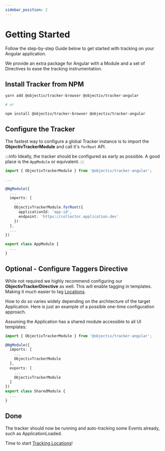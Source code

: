 ```yaml
---
sidebar_position: 2
---
```


# Getting Started

Follow the step-by-step Guide below to get started with tracking on your Angular application.

We provide an extra package for Angular with a Module and a set of Directives to ease the tracking instrumentation.

## Install Tracker from NPM

```bash
yarn add @objectiv/tracker-browser @objectiv/tracker-angular

# or 

npm install @objectiv/tracker-browser @objectiv/tracker-angular
```

## Configure the Tracker

The fastest way to configure a global Tracker instance is to import the **ObjectivTrackerModule** and call it's `forRoot` API.

:::info
Ideally, the tracker should be configured as early as possible. A good place is the `AppModule` or equivalent.
:::

```typescript
import { ObjectivTrackerModule } from '@objectiv/tracker-angular';

...

@NgModule({
  ...
  imports: [
    ...
    ObjectivTrackerModule.forRoot({
      applicationId: 'app-id',
      endpoint: 'https://collector.application.dev'
    })
  ],
  ...
})

export class AppModule {
  ...
}

```

## Optional - Configure Taggers Directive

While not required we highly recommend configuring our **ObjectivTrackerDirective** as well. This will enable tagging in
templates. Making it much easier to tag [Locations](/taxonomy/reference/location-contexts/overview.md).

How to do so varies widely depending on the architecture of the target Application. Here is just an example of a possible one-time configuration approach.

Assuming the Application has a shared module accessible to all UI templates:

```typescript
import { ObjectivTrackerModule } from '@objectiv/tracker-angular';

@NgModule({
  imports: [
    ...
    ObjectivTrackerModule
  ],
  exports: [
    ...
    ObjectivTrackerModule
  ]
})
export class SharedModule {
  ...
}

```


## Done
The tracker should now be running and auto-tracking some Events already, such as ApplicationLoaded.

Time to start [Tracking Locations](/tracking/how-to-guides/angular/tracking-locations.md)!
